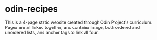 # odin-recipes
This is a 4-page static website created through Odin Project's curriculum. Pages are all linked together, and contains image, both ordered and unordered lists, and anchor tags to link all four.